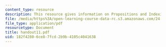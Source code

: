 ```yaml
---
content_type: resource
description: This resource gives information on Propositions and Indexicals.
file: /media/https%3A/open-learning-course-data-rc.s3.amazonaws.com/24-251-introduction-to-philosophy-of-language-spring-2005/182f42806ce87fcd2b9b4105c4041638_handout11.pdf
file_type: application/pdf
resourcetype: Document
title: handout11.pdf
uid: 182f4280-6ce8-7fcd-2b9b-4105c4041638
---
```

